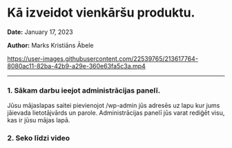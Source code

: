 # Kā izveidot vienkāršu produktu.


__Date:__ January 17, 2023

__Author:__ Marks Kristiāns Ābele

https://user-images.githubusercontent.com/22539765/213617764-8080ac11-82ba-42b9-a29e-360e63fa5c3a.mp4

***

### 1. Sākam darbu ieejot administrācijas panelī.
Jūsu mājaslapas saitei pievienojot /wp-admin jūs adresēs uz lapu kur jums jāievada lietotājvārds un parole. Administrācijas panelī jūs varat rediģēt visu, kas ir jūsu mājas lapā.

### 2. Seko līdzi video